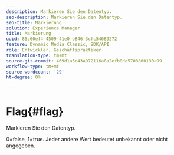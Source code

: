 ```yaml
---
description: Markieren Sie den Datentyp.
seo-description: Markieren Sie den Datentyp.
seo-title: Markierung
solution: Experience Manager
title: Markierung
uuid: 85c60ef4-4509-41e0-b846-3cfc54689272
feature: Dynamic Media Classic, SDK/API
role: Entwickler, Geschäftspraktiker
translation-type: tm+mt
source-git-commit: 469d1a5c43a972116a8a2efb0de5708800130a99
workflow-type: tm+mt
source-wordcount: '29'
ht-degree: 0%

---
```



# Flag{#flag}

Markieren Sie den Datentyp.

0=false, 1=true. Jeder andere Wert bedeutet unbekannt oder nicht angegeben.
